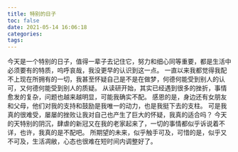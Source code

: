 ```yaml
---
title: 特别的日子
toc: false
date: 2021-05-14 16:06:18
categories:
tags:
---
```

今天是一个特别的日子，值得一辈子去记住它，努力和细心同等重要，都是生活中必须要有的特质，呜呼哀哉，我没更早的认识到这一点。
一直以来我都觉得我配不上现在所拥有的一切，我甚至怀疑自己是不是在做梦，何德何能受到别人的认可，又何德何能受到别人的质疑。
从读研开始，其实已经遇到很多的挫折，事情愈发的复杂，问题也越来越明显，可能我确实不配。
感恩的是，身边还有女朋友和父母，他们对我的支持和鼓励是我唯一的动力，也是我挺下去的支柱。
可是我真的很难受，屡屡的挫败让我对自己也产生了巨大的怀疑，我真的适合吗？
今天的天特别的阴沉，肆虐的新冠又在我的老家起来了，一切的事情都似乎诉说着不详，也许，我真的是不配吧。
所期望的未来，似乎触手可及，可惜的是，似乎又不可及，生活凋敝，心态也很难在短时间内调整好了。